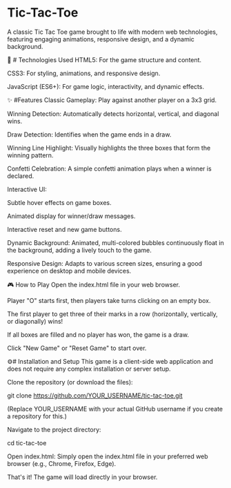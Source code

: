 # Tic-Tac-Toe

A classic Tic Tac Toe game brought to life with modern web technologies, featuring engaging animations, responsive design, and a dynamic background.

🚀 # Technologies Used
HTML5: For the game structure and content.

CSS3: For styling, animations, and responsive design.

JavaScript (ES6+): For game logic, interactivity, and dynamic effects.

✨ #Features
Classic Gameplay: Play against another player on a 3x3 grid.

Winning Detection: Automatically detects horizontal, vertical, and diagonal wins.

Draw Detection: Identifies when the game ends in a draw.

Winning Line Highlight: Visually highlights the three boxes that form the winning pattern.

Confetti Celebration: A simple confetti animation plays when a winner is declared.

Interactive UI:

Subtle hover effects on game boxes.

Animated display for winner/draw messages.

Interactive reset and new game buttons.

Dynamic Background: Animated, multi-colored bubbles continuously float in the background, adding a lively touch to the game.

Responsive Design: Adapts to various screen sizes, ensuring a good experience on desktop and mobile devices.

🎮 How to Play
Open the index.html file in your web browser.

Player "O" starts first, then players take turns clicking on an empty box.

The first player to get three of their marks in a row (horizontally, vertically, or diagonally) wins!

If all boxes are filled and no player has won, the game is a draw.

Click "New Game" or "Reset Game" to start over.

⚙️# Installation and Setup
This game is a client-side web application and does not require any complex installation or server setup.

Clone the repository (or download the files):

git clone https://github.com/YOUR_USERNAME/tic-tac-toe.git

(Replace YOUR_USERNAME with your actual GitHub username if you create a repository for this.)

Navigate to the project directory:

cd tic-tac-toe

Open index.html: Simply open the index.html file in your preferred web browser (e.g., Chrome, Firefox, Edge).

That's it! The game will load directly in your browser.
